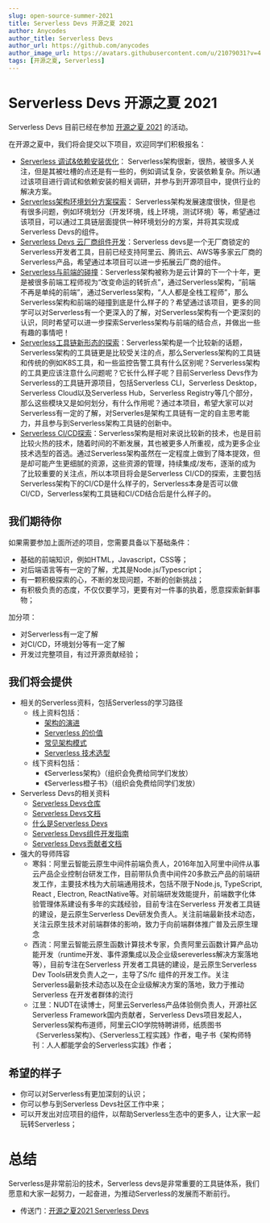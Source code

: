 ```yaml
---
slug: open-source-summer-2021
title: Serverless Devs 开源之夏 2021
author: Anycodes
author_title: Serverless Devs
author_url: https://github.com/anycodes
author_image_url: https://avatars.githubusercontent.com/u/21079031?v=4
tags: [开源之夏, Serverless]
---
```


# Serverless Devs 开源之夏 2021

Serverless Devs 目前已经在参加 [开源之夏 2021](https://summer.iscas.ac.cn/#/homepage) 的活动。

在开源之夏中，我们将会提交以下项目，欢迎同学们积极报名：

- [Serverless 调试&依赖安装优化](https://summer.iscas.ac.cn/#/org/orgdetail/oiwiki/proid210770469)： Serverless架构很新，很热，被很多人关注，但是其被吐槽的点还是有一些的，例如调试复杂，安装依赖复杂。所以通过该项目进行调试和依赖安装的相关调研，并参与到开源项目中，提供行业的解决方案。
- [Serverless架构环境划分方案探索](https://summer.iscas.ac.cn/#/org/orgdetail/oiwiki/proid210770468)： Serverless架构发展速度很快，但是也有很多问题，例如环境划分（开发环境，线上环境，测试环境）等，希望通过该项目，可以通过工具链层面提供一种环境划分的方案，并将其实现成Serverless Devs的组件。
- [Serverless Devs 云厂商组件开发](https://summer.iscas.ac.cn/#/org/orgdetail/oiwiki/proid210770467)：Serverless devs是一个无厂商锁定的Serverless开发者工具，目前已经支持阿里云、腾讯云、AWS等多家云厂商的Serverless产品，希望通过本项目可以进一步拓展云厂商的组件。
- [Serverless与前端的碰撞](https://summer.iscas.ac.cn/#/org/orgdetail/oiwiki/proid210770463)：Serverless架构被称为是云计算的下一个十年，更是被很多前端工程师视为“改变命运的转折点”，通过Serverless架构，“前端不再是单纯的前端”，通过Serverless架构，“人人都是全栈工程师”，那么Serverless架构和前端的碰撞到底是什么样子的？希望通过该项目，更多的同学可以对Serverless有一个更深入的了解，对Serverless架构有一个更深刻的认识，同时希望可以进一步探索Serverless架构与前端的结合点，并做出一些有趣的事情吧！
- [Serverless工具链新形态的探索](https://summer.iscas.ac.cn/#/org/orgdetail/oiwiki/proid210770461)：Serverless架构是一个比较新的话题，Serverless架构的工具链更是比较受关注的点，那么Serverless架构的工具链和传统的例如K8S工具，和一些监控告警工具有什么区别呢？Serverless架构的工具更应该注意什么问题呢？它长什么样子呢？目前Serverless Devs作为Serverless的工具链开源项目，包括Serverless CLI，Serverless Desktop，Serverless Cloud以及Serverless Hub，Serverless Registry等几个部分，那么这些模块又是如何划分，有什么作用呢？通过本项目，希望大家可以对Serverless有一定的了解，对Serverles是架构工具链有一定的自主思考能力，并且参与到Serverless架构工具链的创新中。
- [Serverless CI/CD探索](https://summer.iscas.ac.cn/#/org/orgdetail/oiwiki/proid210770460)：Serverless架构是相对来说比较新的技术，也是目前比较火热的技术，随着时间的不断发展，其也被更多人所重视，成为更多企业技术选型的首选。通过Serverless架构虽然在一定程度上做到了降本提效，但是却可能产生更细腻的资源，这些资源的管理，持续集成/发布，逐渐的成为了比较重要的关注点，所以本项目将会是Serverless CI/CD的探索，主要包括Serverless架构下的CI/CD是什么样子的，Serverless本身是否可以做CI/CD，Serverless架构工具链和CI/CD结合后是什么样子的。

## 我们期待你

如果需要参加上面所述的项目，您需要具备以下基础条件：

- 基础的前端知识，例如HTML，Javascript，CSS等；
- 对后端语言等有一定的了解，尤其是Node.js/Typescript；
- 有一颗积极探索的心，不断的发现问题，不断的创新挑战；
- 有积极负责的态度，不仅仅要学习，更要有对一件事的执着，愿意探索新鲜事物；

加分项：

- 对Serverless有一定了解
- 对CI/CD，环境划分等有一定了解
- 开发过完整项目，有过开源贡献经验；

## 我们将会提供

- 相关的Serverless资料，包括Serverless的学习路径
    - 线上资料包括：
        - [架构的演进](https://developer.aliyun.com/lesson_2023_18984)
        - [Serverless 的价值](https://developer.aliyun.com/lesson_2023_18988)
        - [常见架构模式](https://developer.aliyun.com/lesson_2023_18989)
        - [Serverless 技术选型](https://developer.aliyun.com/lesson_2023_18990)
    - 线下资料包括：
        - 《Serverless架构》（组织会免费给同学们发放）
        - 《Serverless橙子书》（组织会免费给同学们发放）
- Serverless Devs的相关资料
    - [Serverless Devs仓库](https://github.com/Serverless-Devs/Serverless-Devs)
    - [Serverless Devs文档](https://github.com/Serverless-Devs/docs)
    - [什么是Serverless Devs](/docs/intro)
    - [Serverless Devs组件开发指南](https://github.com/Serverless-Devs/Serverless-Devs/discussions/62)
    - [Serverless Devs贡献者文档](https://github.com/Serverless-Devs/Serverless-Devs/discussions/60)
- 强大的导师阵容
    - 寒斜：阿里云智能云原生中间件前端负责人，2016年加入阿里中间件从事云产品企业控制台研发工作，目前带队负责中间件20多款云产品的前端研发工作，主要技术栈为大前端通用技术，包括不限于Node.js, TypeScript, React , Electron, ReactNative等。对前端研发效能提升，前端数字化体验管理体系建设有多年的实践经验，目前专注在Serverless 开发者工具链的建设，是云原生Serverless Dev研发负责人。关注前端最新技术动态，关注云原生技术对前端群体的影响，致力于向前端群体推广普及云原生理念
    - 西流：阿里云智能云原生函数计算技术专家，负责阿里云函数计算产品功能开发（runtime开发、事件源集成以及企业级sereverless解决方案落地等），目前专注在Serverless 开发者工具链的建设，是云原生Serverless Dev Tools研发负责人之一，主导了S/fc 组件的开发工作。关注Serverless最新技术动态以及在企业级解决方案的落地，致力于推动 Serverless 在开发者群体的流行
    - 江昱：NUDT在读博士，阿里云Serverless产品体验侧负责人，开源社区Serverless Framework国内贡献者，Serverless Devs项目发起人，Serverless架构布道师，阿里云CIO学院特聘讲师，纸质图书《Serverless架构》、《Serverless工程实践》作者，电子书《架构师特刊：人人都能学会的Serverless实践》作者；
    
## 希望的样子
- 你可以对Serverless有更加深刻的认识；
- 你可以参与到Serverless Devs社区工作中来；
- 可以开发出对应项目的组件，以帮助Serverless生态中的更多人，让大家一起玩转Serverless；

# 总结

Serverless是非常前沿的技术，Serverless devs是非常重要的工具链体系，我们愿意和大家一起努力，一起奋进，为推动Serverless的发展而不断前行。

* 传送门：[开源之夏2021 Serverless Devs](https://summer.iscas.ac.cn/#/org/orgdetail/serverlessdevs)